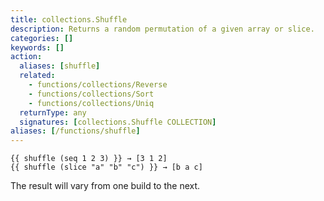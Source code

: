 ```yaml
---
title: collections.Shuffle
description: Returns a random permutation of a given array or slice.
categories: []
keywords: []
action:
  aliases: [shuffle]
  related:
    - functions/collections/Reverse
    - functions/collections/Sort
    - functions/collections/Uniq
  returnType: any
  signatures: [collections.Shuffle COLLECTION]
aliases: [/functions/shuffle]
---
```


```go-html-template
{{ shuffle (seq 1 2 3) }} → [3 1 2] 
{{ shuffle (slice "a" "b" "c") }} → [b a c] 
```

The result will vary from one build to the next.
